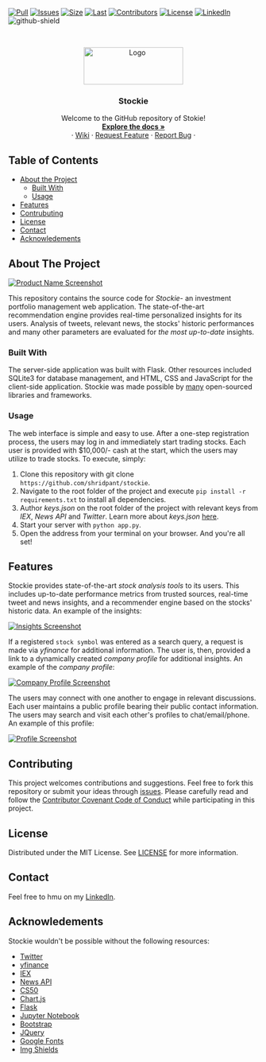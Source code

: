 [![Pull][pr]][pr-url]
[![Issues][issues]][issues-url]
[![Size][repo]][repo-url]
[![Last][last]][last-url]
[![Contributors][contributors]][contributors-url]
[![License][license-shield]][license-url]
[![LinkedIn][linkedin-shield]][linkedin-url]
![github-shield]

<br />
<p align="center">
  <a href="https://github.com/shridpant/stockie">
    <img src="static/readme/title_icon.png" alt="Logo" width="200" height="75">
  </a>
  <h3 align="center">Stockie</h3>
  <p align="center">
    Welcome to the GitHub repository of Stokie!
    <br />
    <a href="https://github.com/shridpant/stockie/blob/main/README.md"><strong>Explore the docs »</strong></a>
    <br />
    ·
    <a href="https://github.com/shridpant/stockie/wiki">Wiki</a>
    ·
    <a href="https://github.com/shridpant/stockie/issues">Request Feature</a>
    ·
    <a href="https://github.com/shridpant/stockie/issues">Report Bug</a>
    ·
  </p>
</p>


<!-- TABLE OF CONTENTS -->
## Table of Contents

* [About the Project](#about-the-project)
    * [Built With](#built-with)
    * [Usage](#usage)
* [Features](#features)
* [Contrubuting](#contributing)
* [License](#license)
* [Contact](#contact)
* [Acknowledements](#acknowledements)

<!-- ABOUT THE PROJECT -->
## About The Project

[![Product Name Screenshot][product-screenshot]](https://github.com/shridpant/stockie)

This repository contains the source code for *Stockie*- an investment portfolio management web application. The state-of-the-art recommendation engine provides real-time personalized insights for its users. Analysis of tweets, relevant news, the stocks' historic performances and many other parameters are evaluated for *the most up-to-date* insights.

### Built With

The server-side application was built with Flask. Other resources included SQLite3 for database management, and HTML, CSS and JavaScript for the client-side application. Stockie was made possible by [many](#acknowledements) open-sourced libraries and frameworks.

### Usage

The web interface is simple and easy to use. After a one-step registration process, the users may log in and immediately start trading stocks. Each user is provided with $10,000/- cash at the start, which the users may utilize to trade stocks. To execute, simply:

1. Clone this repository with git clone `https://github.com/shridpant/stockie`.
2. Navigate to the root folder of the project and execute `pip install -r requirements.txt` to install all dependencies.
3. Author _keys.json_ on the root folder of the project with relevant keys from _IEX_, _News API_ and _Twitter_. Learn more about _keys.json_ [here](https://github.com/shridpant/stockie/wiki/Get-Keys).
4. Start your server with `python app.py`.
5. Open the address from your terminal on your browser. And you're all set!
## Features

Stockie provides state-of-the-art *stock analysis tools* to its users. This includes up-to-date performance metrics from trusted sources, real-time tweet and news insights, and a recommender engine based on the stocks' historic data. An example of the insights:

[![Insights Screenshot][insights-screenshot]](https://github.com/shridpant/stockie)

If a registered `stock symbol` was entered as a search query, a request is made via _yfinance_ for additional information. The user is, then, provided a link to a dynamically created _company profile_ for additional insights. An example of the *company profile*: 

[![Company Profile Screenshot][company-screenshot]](https://github.com/shridpant/stockie)

The users may connect with one another to engage in relevant discussions. Each user maintains a public profile bearing their public contact information. The users may search and visit each other's profiles to chat/email/phone. An example of this profile:

[![Profile Screenshot][profile-screenshot]](https://github.com/shridpant/stockie)

## Contributing

This project welcomes contributions and suggestions. Feel free to fork this repository or submit your ideas through [issues](https://github.com/shridpant/stockie/issues). Please carefully read and follow the [Contributor Covenant Code of Conduct](https://github.com/shridpant/stockie/blob/main/CODE_OF_CONDUCT.md) while participating in this project.

<!-- LICENSE -->
## License

Distributed under the MIT License. See [LICENSE](https://github.com/shridpant/stockie/blob/main/LICENSE) for more information.

<!-- CONTACT -->
## Contact

Feel free to hmu on my [LinkedIn](https://www.linkedin.com/in/shridpant/).

<!-- ACKNOWLEDGEMENTS -->
## Acknowledements

Stockie wouldn't be possible without the following resources:

* [Twitter](https://developer.twitter.com/en)
* [yfinance](https://github.com/ranaroussi/yfinance)
* [IEX](https://iextrading.com/developer)
* [News API](https://newsapi.org/)
* [CS50](https://cs50.harvard.edu/)
* [Chart.js](https://www.chartjs.org/)
* [Flask](https://flask.palletsprojects.com/en/1.1.x/)
* [Jupyter Notebook](https://jupyter.org/)
* [Bootstrap](https://getbootstrap.com)
* [JQuery](https://jquery.com)
* [Google Fonts](https://fonts.google.com/)
* [Img Shields](https://shields.io)

<!-- MARKDOWN LINKS & IMAGES -->
[pr]: https://img.shields.io/github/issues-pr/shridpant/stockie
[pr-url]: https://github.com/shridpant/stockie/pulls
[repo]: https://img.shields.io/github/repo-size/shridpant/stockie
[repo-url]: https://github.com/shridpant/stockie
[last]: https://img.shields.io/github/last-commit/shridpant/stockie
[last-url]: https://github.com/shridpant/stockie/commits/main
[contributors]: https://img.shields.io/github/contributors/shridpant/stockie
[contributors-url]: https://github.com/shridpant/stockie/graphs/contributors
[issues]: https://img.shields.io/github/issues-raw/shridpant/stockie
[issues-url]: https://github.com/shridpant/stockie/issues
[license-shield]: https://img.shields.io/apm/l/vim-mode
[license-url]: https://github.com/shridpant/stockie/blob/master/LICENSE
[linkedin-shield]: static/readme/linkedin.svg
[linkedin-url]: https://www.linkedin.com/in/shridpant/
[github-shield]: https://img.shields.io/github/followers/shridpant?style=social
[product-screenshot]: static/readme/screenshot.PNG
[insights-screenshot]: static/readme/insights-screenshot.PNG
[company-screenshot]: static/readme/company-screenshot.png
[profile-screenshot]: static/readme/profile-screenshot.PNG
